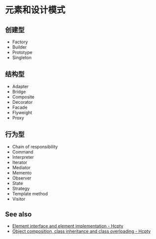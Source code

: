 # 元素和设计模式

## 创建型

- Factory
- Builder
- Prototype
- Singleton

## 结构型

- Adapter
- Bridge
- Composite
- Decorator
- Facade
- Flyweight
- Proxy

## 行为型

- Chain of responsibility
- Command
- Interpreter
- Iterator
- Mediator
- Memento
- Observer
- State
- Strategy
- Template method
- Visitor

## See also

- [Element interface and element implementation - Hcpty](https://github.com/Hcpty/element-interface-and-element-implementation)
- [Object composition, class inheritance and class overloading - Hcpty](https://github.com/Hcpty/object-composition-class-inheritance-and-class-overloading)
